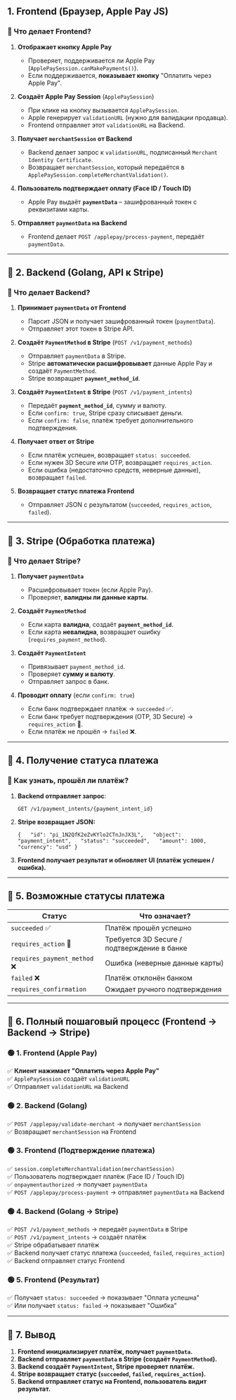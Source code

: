 ## **1. Frontend (Браузер, Apple Pay JS)**

### **📌 Что делает Frontend?**

1. **Отображает кнопку Apple Pay**
    
    - Проверяет, поддерживается ли Apple Pay (`ApplePaySession.canMakePayments()`).
    - Если поддерживается, **показывает кнопку** "Оплатить через Apple Pay".
2. **Создаёт Apple Pay Session** (`ApplePaySession`)
    
    - При клике на кнопку вызывается `ApplePaySession`.
    - Apple генерирует `validationURL` (нужно для валидации продавца).
    - Frontend отправляет этот `validationURL` на Backend.
3. **Получает `merchantSession` от Backend**
    
    - Backend делает запрос к `validationURL`, подписанный `Merchant Identity Certificate`.
    - Возвращает `merchantSession`, который передаётся в `ApplePaySession.completeMerchantValidation()`.
4. **Пользователь подтверждает оплату (Face ID / Touch ID)**
    
    - Apple Pay выдаёт **`paymentData`** – зашифрованный токен с реквизитами карты.
5. **Отправляет `paymentData` на Backend**
    
    - Frontend делает `POST /applepay/process-payment`, передаёт `paymentData`.

---

## **🔹 2. Backend (Golang, API к Stripe)**

### **📌 Что делает Backend?**

1. **Принимает `paymentData` от Frontend**
    
    - Парсит JSON и получает зашифрованный токен (`paymentData`).
    - Отправляет этот токен в Stripe API.
2. **Создаёт `PaymentMethod` в Stripe** (`POST /v1/payment_methods`)
    
    - Отправляет `paymentData` в Stripe.
    - Stripe **автоматически расшифровывает** данные Apple Pay и создаёт `PaymentMethod`.
    - Stripe возвращает **`payment_method_id`**.
3. **Создаёт `PaymentIntent` в Stripe** (`POST /v1/payment_intents`)
    
    - Передаёт **`payment_method_id`**, сумму и валюту.
    - Если `confirm: true`, Stripe сразу списывает деньги.
    - Если `confirm: false`, платёж требует дополнительного подтверждения.
4. **Получает ответ от Stripe**
    
    - Если платёж успешен, возвращает `status: succeeded`.
    - Если нужен 3D Secure или OTP, возвращает `requires_action`.
    - Если ошибка (недостаточно средств, неверные данные), возвращает `failed`.
5. **Возвращает статус платежа Frontend**
    
    - Отправляет JSON с результатом (`succeeded`, `requires_action`, `failed`).

---

## **🔹 3. Stripe (Обработка платежа)**

### **📌 Что делает Stripe?**

1. **Получает `paymentData`**
    
    - Расшифровывает токен (если Apple Pay).
    - Проверяет, **валидны ли данные карты**.
2. **Создаёт `PaymentMethod`**
    
    - Если карта **валидна**, создаёт **`payment_method_id`**.
    - Если карта **невалидна**, возвращает ошибку (`requires_payment_method`).
3. **Создаёт `PaymentIntent`**
    
    - Привязывает `payment_method_id`.
    - Проверяет **сумму и валюту**.
    - Отправляет запрос в банк.
4. **Проводит оплату** (если `confirm: true`)
    
    - Если банк подтверждает платёж → `succeeded` ✅.
    - Если банк требует подтверждения (OTP, 3D Secure) → `requires_action` 🔄.
    - Если платёж не прошёл → `failed` ❌.

---

## **🔹 4. Получение статуса платежа**

### **📌 Как узнать, прошёл ли платёж?**

1. **Backend отправляет запрос**:

    `GET /v1/payment_intents/{payment_intent_id}`
    
2. **Stripe возвращает JSON:**

    `{   "id": "pi_1N2QfK2eZvKYlo2CTnJnJX3L",   "object": "payment_intent",   "status": "succeeded",   "amount": 1000,   "currency": "usd" }`
    
3. **Frontend получает результат и обновляет UI (платёж успешен / ошибка).**

---

## **🔹 5. Возможные статусы платежа**

|Статус|Что означает?|
|---|---|
|`succeeded` ✅|Платёж прошёл успешно|
|`requires_action` 🔄|Требуется 3D Secure / подтверждение в банке|
|`requires_payment_method` ❌|Ошибка (неверные данные карты)|
|`failed` ❌|Платёж отклонён банком|
|`requires_confirmation`|Ожидает ручного подтверждения|

---

## **🔹 6. Полный пошаговый процесс (Frontend → Backend → Stripe)**

### **🟢 1. Frontend (Apple Pay)**

✅ **Клиент нажимает "Оплатить через Apple Pay"**  
✅ `ApplePaySession` создаёт `validationURL`  
✅ Отправляет `validationURL` на Backend

### **🟢 2. Backend (Golang)**

✅ `POST /applepay/validate-merchant` → получает `merchantSession`  
✅ Возвращает `merchantSession` на Frontend

### **🟢 3. Frontend (Подтверждение платежа)**

✅ `session.completeMerchantValidation(merchantSession)`  
✅ Пользователь подтверждает платёж (Face ID / Touch ID)  
✅ `onpaymentauthorized` → получает `paymentData`  
✅ `POST /applepay/process-payment` → отправляет `paymentData` на Backend

### **🟢 4. Backend (Golang → Stripe)**

✅ `POST /v1/payment_methods` → передаёт `paymentData` в Stripe  
✅ `POST /v1/payment_intents` → создаёт платёж  
✅ Stripe обрабатывает платёж  
✅ Backend получает статус платежа (`succeeded`, `failed`, `requires_action`)  
✅ Backend отправляет статус Frontend

### **🟢 5. Frontend (Результат)**

✅ Получает `status: succeeded` → показывает "Оплата успешна"  
✅ Или получает `status: failed` → показывает "Ошибка"

---

## **🔹 7. Вывод**

1. **Frontend инициализирует платёж, получает `paymentData`.**
2. **Backend отправляет `paymentData` в Stripe (создаёт `PaymentMethod`).**
3. **Backend создаёт `PaymentIntent`, Stripe проверяет платёж.**
4. **Stripe возвращает статус (`succeeded`, `failed`, `requires_action`).**
5. **Backend отправляет статус на Frontend, пользователь видит результат.**